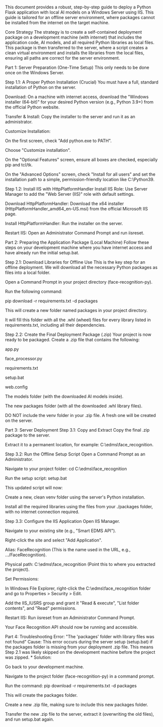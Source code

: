 This document provides a robust, step-by-step guide to deploy a Python Flask application with local AI models on a Windows Server using IIS. This guide is tailored for an offline server environment, where packages cannot be installed from the internet on the target machine.

Core Strategy
The strategy is to create a self-contained deployment package on a development machine (with internet) that includes the application code, AI models, and all required Python libraries as local files. This package is then transferred to the server, where a script creates a clean virtual environment and installs the libraries from the local files, ensuring all paths are correct for the server environment.

Part 1: Server Preparation (One-Time Setup)
This only needs to be done once on the Windows Server.

Step 1.1: A Proper Python Installation (Crucial)
You must have a full, standard installation of Python on the server.

Download: On a machine with internet access, download the "Windows installer (64-bit)" for your desired Python version (e.g., Python 3.9+) from the official Python website.

Transfer & Install: Copy the installer to the server and run it as an administrator.

Customize Installation:

On the first screen, check "Add python.exe to PATH".

Choose "Customize installation".

On the "Optional Features" screen, ensure all boxes are checked, especially pip and tcl/tk.

On the "Advanced Options" screen, check "Install for all users" and set the installation path to a simple, permission-friendly location like C:\Python39.

Step 1.2: Install IIS with HttpPlatformHandler
Install IIS Role: Use Server Manager to add the "Web Server (IIS)" role with default settings.

Download HttpPlatformHandler: Download the x64 installer (HttpPlatformHandler_amd64_en-US.msi) from the official Microsoft IIS page.

Install HttpPlatformHandler: Run the installer on the server.

Restart IIS: Open an Administrator Command Prompt and run iisreset.

Part 2: Preparing the Application Package (Local Machine)
Follow these steps on your development machine where you have internet access and have already run the initial setup.bat.

Step 2.1: Download Libraries for Offline Use
This is the key step for an offline deployment. We will download all the necessary Python packages as files into a local folder.

Open a Command Prompt in your project directory (face-recognition-py).

Run the following command:

pip download -r requirements.txt -d packages

This will create a new folder named packages in your project directory.

It will fill this folder with all the .whl (wheel) files for every library listed in requirements.txt, including all their dependencies.

Step 2.2: Create the Final Deployment Package (.zip)
Your project is now ready to be packaged. Create a .zip file that contains the following:

app.py

face_processor.py

requirements.txt

setup.bat

web.config

The models folder (with the downloaded AI models inside).

The new packages folder (with all the downloaded .whl library files).

DO NOT include the venv folder in your .zip file. A fresh one will be created on the server.

Part 3: Server Deployment
Step 3.1: Copy and Extract
Copy the final .zip package to the server.

Extract it to a permanent location, for example: C:\edms\face_recognition.

Step 3.2: Run the Offline Setup Script
Open a Command Prompt as an Administrator.

Navigate to your project folder: cd C:\edms\face_recognition

Run the setup script: setup.bat

This updated script will now:

Create a new, clean venv folder using the server's Python installation.

Install all the required libraries using the files from your ./packages folder, with no internet connection required.

Step 3.3: Configure the IIS Application
Open IIS Manager.

Navigate to your existing site (e.g., "Smart EDMS API").

Right-click the site and select "Add Application".

Alias: FaceRecognition (This is the name used in the URL, e.g., .../FaceRecognition).

Physical path: C:\edms\face_recognition (Point this to where you extracted the project).

Set Permissions:

In Windows File Explorer, right-click the C:\edms\face_recognition folder and go to Properties > Security > Edit.

Add the IIS_IUSRS group and grant it "Read & execute", "List folder contents", and "Read" permissions.

Restart IIS: Run iisreset from an Administrator Command Prompt.

Your Face Recognition API should now be running and accessible.

Part 4: Troubleshooting
Error: "The 'packages' folder with library files was not found"
Cause: This error occurs during the server setup (setup.bat) if the packages folder is missing from your deployment .zip file. This means Step 2.1 was likely skipped on the development machine before the project was zipped. * Solution:

Go back to your development machine.

Navigate to the project folder (face-recognition-py) in a command prompt.

Run the command: pip download -r requirements.txt -d packages

This will create the packages folder.

Create a new .zip file, making sure to include this new packages folder.

Transfer the new .zip file to the server, extract it (overwriting the old files), and run setup.bat again.